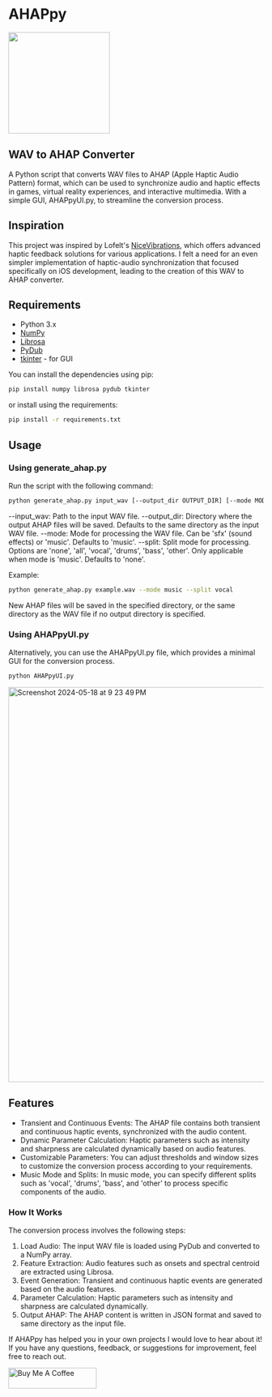 # AHAPpy
<img src="https://github.com/samroman3/AHAPpy/assets/52180475/40fcaf33-45c9-4dbd-93c7-f8f8057d3125" width="200">



## WAV to AHAP Converter

A Python script that converts WAV files to AHAP (Apple Haptic Audio Pattern) format, which can be used to synchronize audio and haptic effects in games, virtual reality experiences, and interactive multimedia. With a simple GUI, AHAPpyUI.py, to streamline the conversion process.

## Inspiration

This project was inspired by Lofelt's [NiceVibrations](https://github.com/Lofelt/NiceVibrations), which offers advanced haptic feedback solutions for various applications. I felt a need for an even simpler implementation of haptic-audio synchronization that focused specifically on iOS development, leading to the creation of this WAV to AHAP converter.

## Requirements
- Python 3.x
- [NumPy](https://numpy.org/)
- [Librosa](https://librosa.org/)
- [PyDub](https://github.com/jiaaro/pydub)
- [tkinter](https://docs.python.org/3/library/tkinter.html) - for GUI


You can install the dependencies using pip:

```bash
pip install numpy librosa pydub tkinter
```
or install using the requirements:

```bash
pip install -r requirements.txt
```

## Usage
### Using generate_ahap.py

Run the script with the following command:
```bash
python generate_ahap.py input_wav [--output_dir OUTPUT_DIR] [--mode MODE] [--split SPLIT]
```

--input_wav: Path to the input WAV file.
--output_dir: Directory where the output AHAP files will be saved. Defaults to the same directory as the input WAV file.
--mode: Mode for processing the WAV file. Can be 'sfx' (sound effects) or 'music'. Defaults to 'music'.
--split: Split mode for processing. Options are 'none', 'all', 'vocal', 'drums', 'bass', 'other'. Only applicable when mode is 'music'. Defaults to 'none'.

Example:

```bash
python generate_ahap.py example.wav --mode music --split vocal
```

New AHAP files will be saved in the specified directory, or the same directory as the WAV file if no output directory is specified.

### Using AHAPpyUI.py

Alternatively, you can use the AHAPpyUI.py file, which provides a minimal GUI for the conversion process.
```bash
python AHAPpyUI.py
```
<img width="780" alt="Screenshot 2024-05-18 at 9 23 49 PM" src="https://github.com/samroman3/AHAPpy/assets/52180475/99dc5b2a-9547-40c0-adb7-55ce5c1641d5">

## Features
- Transient and Continuous Events: The AHAP file contains both transient and continuous haptic events, synchronized with the audio content.
- Dynamic Parameter Calculation: Haptic parameters such as intensity and sharpness are calculated dynamically based on audio features.
- Customizable Parameters: You can adjust thresholds and window sizes to customize the conversion process according to your requirements.
- Music Mode and Splits: In music mode, you can specify different splits such as 'vocal', 'drums', 'bass', and 'other' to process specific components of the audio.
  
### How It Works
The conversion process involves the following steps:
1. Load Audio: The input WAV file is loaded using PyDub and converted to a NumPy array.
2. Feature Extraction: Audio features such as onsets and spectral centroid are extracted using Librosa.
3. Event Generation: Transient and continuous haptic events are generated based on the audio features.
4. Parameter Calculation: Haptic parameters such as intensity and sharpness are calculated dynamically.
5. Output AHAP: The AHAP content is written in JSON format and saved to same directory as the input file.
 
If AHAPpy has helped you in your own projects I would love to hear about it! If you have any questions, feedback, or suggestions for improvement, feel free to reach out.

<a href="https://www.ko-fi.com/samroman" target="_blank"><img src="https://cdn.buymeacoffee.com/buttons/default-orange.png" alt="Buy Me A Coffee" height="41" width="174"></a>

